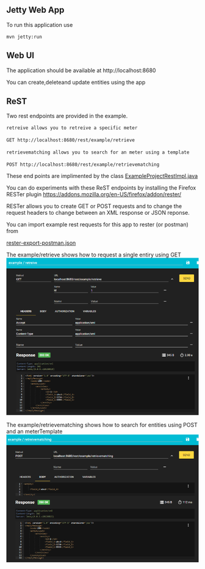 ## Jetty Web App

To run this application use 
```
mvn jetty:run
```

## Web UI

The application should be available at http://localhost:8680

You can create,deleteand update entities using the app

## ReST

Two rest endpoints are provided in the example.

```
retreive allows you to retreive a specific meter

GET http://localhost:8680/rest/example/retrieve

retrievematching allows you to search for an meter using a template

POST http://localhost:8680/rest/example/retrievematching
```
These end points are implimented by the class 
[ExampleProjectRestImpl.java](../web//web/src/main/java/solent/ac/uk/ood/examples/exampleproject/web/rest/ExampleProjectRestImpl.java
)

You can do experiments with these ReST endpoints by installing the Firefox RESTer plugin
https://addons.mozilla.org/en-US/firefox/addon/rester/

RESTer allows you to create GET or POST requests and to change the request headers to change between an XML response or JSON reponse.

You can import example rest requests for this app to rester (or postman) from

[rester-export-postman.json](../web/rester-postman/rester-export-postman.json)

The example/retrieve shows how to request a single entiry using GET
![alt text](../web/images/RESTerRetreiveXML.png "Figure RESTerRetreiveXML.png ")


The example/retrievematching shows how to search for entities using POST and an meterTemplate
![alt text](../web/images/RESTerRetreiveMatchingXML.png "Figure RESTerRetreiveMatchingXML.png ")


